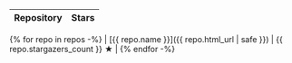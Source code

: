 | Repository | Stars |
| :--------- | ----: |
{% for repo in repos -%}
| [{{ repo.name }}]({{ repo.html_url | safe }}) | {{ repo.stargazers_count }} ★ |
{% endfor -%}
